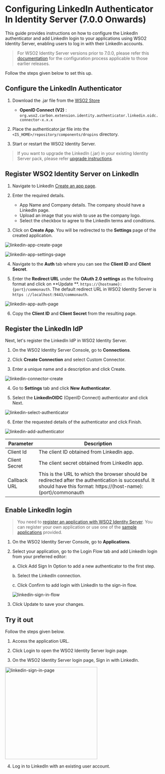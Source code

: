 # Configuring LinkedIn Authenticator In Identity Server (7.0.0 Onwards)

This guide provides instructions on how to configure the LinkedIn authenticator and add LinkedIn login to your applications using WSO2 Identity Server, enabling users to log in with their LinkedIn accounts.

> For WSO2 Identity Server versions prior to 7.0.0, please refer this [documentation](old/README.md) for the configuration process applicable to those earlier releases.

Follow the steps given below to set this up.

## Configure the LinkedIn Authenticator

1. Download the .jar file from the [WSO2 Store](https://store.wso2.com/connector/identity-outbound-auth-linkedIn)
    - **OpenID Connect (V2)** : `org.wso2.carbon.extension.identity.authenticator.linkedin.oidc.connector-x.x.x`
2. Place the authenticator.jar file into the 
`<IS_HOME>/repository/components/dropins` directory. 

3. Start or restart the WSO2 Identity Server. 

> If you want to upgrade the LinkedIn (.jar) in your existing Identity Server pack, please refer [upgrade instructions](https://wso2docs.atlassian.net/wiki/spaces/ISCONNECTORS/pages/35292172/Upgrading+an+Authenticator).

## Register WSO2 Identity Server on LinkedIn

1. Navigate to LinkedIn [Create an app page](https://www.linkedin.com/developer/apps/new).

2. Enter the required details.
    * App Name and Company details. The company should have a LinkedIn page.
    * Upload an image that you wish to use as the company logo.
    * Select the checkbox to agree to the LinkedIn terms and conditions.
3. Click on **Create App**. You will be redirected to the  **Settings** page of the created application.

![linkedin-app-create-page](img/linkedin-app-create-page.png)

![linkedin-app-settings-page](img/linkedin-app-settings-page.png)

4. Navigate to the **Auth** tab where you can see the **Client ID** and
    **Client Secret**.
    
5. Enter the **Redirect URL** under the **OAuth 2.0 settings** as the following format and click on **Update
**. `https://{hostname}:{port}/commonauth`. The default redirect URL in WSO2 Identity Server is `https
://localhost:9443/commonauth`.

![linkedin-app-auth-page](img/linkedin-app-auth-page.png)

6. Copy the **Client ID** and **Client Secret** from the resulting page.

## Register the LinkedIn IdP

Next, let's register the LinkedIn IdP in WSO2 Identity Server.

1. On the WSO2 Identity Server Console, go to **Connections**.

2. Click **Create Connection** and select Custom Connector.

3. Enter a unique name and a description and click Create.

![linkedin-connector-create](img/linkedin-connector-create.png)

4. Go to **Settings** tab and click **New Authenticator**.

5. Select the **LinkedInOIDC** (OpenID Connect) authenticator and click Next.

![linkedin-select-authenticator](img/linkedin-select-authenticator.png)

6. Enter the requested details of the authenticator and click Finish.

![linkedin-add-authenticator](img/linkedin-add-authenticator.png)

<table>
<thead>
<tr class="header">
<th>Parameter</th>
<th>Description</th>
</tr>
</thead>
<tbody>
<tr class="odd">
<td>Client Id</td>
<td>The client ID obtained from LinkedIn app.</td>
</tr>
<tr class="odd">
<td>Client Secret</td>
<td>The client secret obtained from LinkedIn app.</td>
</tr>
<tr class="odd">
<td>Callback URL</td>
<td>This is the URL to which the browser should be redirected after the authentication is successful. 
It should have this format: https://(host-name):(port)/commonauth</td>
</tr>
</tbody>
</table>


## Enable LinkedIn login

> You need to [register an application with WSO2 Identity Server](https://is.docs.wso2.com/en/latest/guides/applications/). You can register your own application or use one of the [sample applications](https://is.docs.wso2.com/en/latest/get-started/try-samples/) provided.


1. On the WSO2 Identity Server Console, go to **Applications**.
2. Select your application, go to the Login Flow tab and add LinkedIn login from your preferred editor:
  
    a. Click Add Sign In Option to add a new authenticator to the first step.

    b. Select the LinkedIn connection.

    c. Click Confirm to add login with LinkedIn to the sign-in flow.

    ![linkedin-sign-in-flow](img/linkedin-sign-in-flow.png)

3. Click Update to save your changes.

## Try it out

Follow the steps given below.

1. Access the application URL.

2. Click Login to open the WSO2 Identity Server login page.

3. On the WSO2 Identity Server login page, Sign in with LinkedIn.

<img src="img/linkedin-sign-in-page.png" alt="linkedin-sign-in-page" width="300">

4. Log in to LinkedIn with an existing user account.
